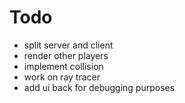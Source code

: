 # Todo

- split server and client
- render other players
- implement collision
- work on ray tracer
- add ui back for debugging purposes
